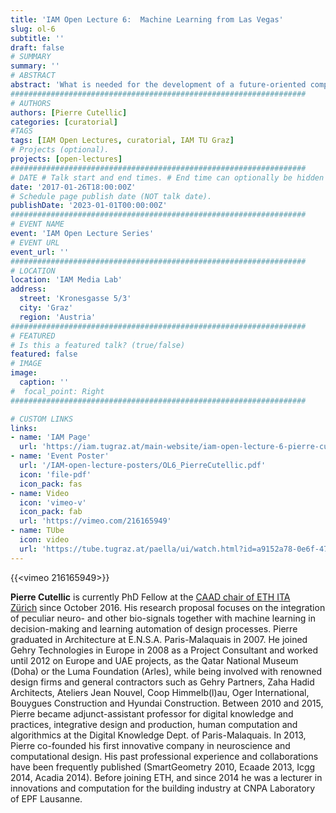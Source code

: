 ```yaml
---
title: 'IAM Open Lecture 6:  Machine Learning from Las Vegas'
slug: ol-6
subtitle: ''
draft: false
# SUMMARY
summary: ''
# ABSTRACT 
abstract: 'What is needed for the development of a future-oriented computational design support is a productive combination of the excellence of human cognition, with the power of modern computing technology. We call this approach “cognitive design computing”. The computational part aims to mimic the way a designer’s brain works, through combining state-of-the-art optimization and machine learning approaches with available simulation methods. The cognition part respects the complex nature of design problems by the provision of models for human-computation interaction. Therefore, distributing the design problem between computer and designer.'
##################################################################
# AUTHORS 
authors: [Pierre Cutellic]
categories: [curatorial]
#TAGS
tags: [IAM Open Lectures, curatorial, IAM TU Graz]
# Projects (optional).
projects: [open-lectures]
##################################################################
# DATE # Talk start and end times. # End time can optionally be hidden by prefixing the line with `#`.
date: '2017-01-26T18:00:00Z'
# Schedule page publish date (NOT talk date).
publishDate: '2023-01-01T00:00:00Z'
##################################################################
# EVENT NAME 
event: 'IAM Open Lecture Series'
# EVENT URL 
event_url: ''
##################################################################
# LOCATION 
location: 'IAM Media Lab'
address:
  street: 'Kronesgasse 5/3'
  city: 'Graz'
  region: 'Austria'
##################################################################
# FEATURED
# Is this a featured talk? (true/false)
featured: false
# IMAGE 
image:
  caption: ''
#  focal_point: Right
##################################################################

# CUSTOM LINKS 
links:
- name: 'IAM Page'
  url: 'https://iam.tugraz.at/main-website/iam-open-lecture-6-pierre-cutellic-machine-learning-from-las-vegas/'
- name: 'Event Poster'
  url: '/IAM-open-lecture-posters/OL6_PierreCutellic.pdf'
  icon: 'file-pdf'
  icon_pack: fas
- name: Video
  icon: 'vimeo-v'
  icon_pack: fab
  url: 'https://vimeo.com/216165949'
- name: TUbe
  icon: video
  url: 'https://tube.tugraz.at/paella/ui/watch.html?id=a9152a78-0e6f-47b7-98fe-c8df36df2165'
---
```


{{<vimeo 216165949>}}

**Pierre Cutellic** is currently PhD Fellow at the [CAAD chair of ETH ITA Zürich](http://www.caad.arch.ethz.ch/blog/) since October 2016. His research proposal focuses on the integration of peculiar neuro- and other bio-signals together with machine learning in decision-making and learning automation of design processes. Pierre graduated in Architecture at E.N.S.A. Paris-Malaquais in 2007. He joined Gehry Technologies in Europe in 2008 as a Project Consultant and worked until 2012 on Europe and UAE projects, as the Qatar National Museum (Doha) or the Luma Foundation (Arles), while being involved with renowned design firms and general contractors such as Gehry Partners, Zaha Hadid Architects, Ateliers Jean Nouvel, Coop Himmelb(l)au, Oger International, Bouygues Construction and Hyundai Construction. Between 2010 and 2015, Pierre became adjunct-assistant professor for digital knowledge and practices, integrative design and production, human computation and algorithmics at the Digital Knowledge Dept. of Paris-Malaquais. In 2013, Pierre co-founded his first innovative company in neuroscience and computational design. His past professional experience and collaborations have been frequently published (SmartGeometry 2010, Ecaade 2013, Icgg 2014, Acadia 2014). Before joining ETH, and since 2014 he was a lecturer in innovations and computation for the building industry at CNPA Laboratory of EPF Lausanne.

<!--

IAM Open Lecture #6  
Pierre Cutellic „Machine Learning from Las Vegas“  
18:30 Thursday 26 Jan 2017  
IAM Media Lab, Kronesgasse 5/3

Event poster https://iam.tugraz.at/wp-content/uploads/2017/01/OL6_PierreCutellic.pdf
Original post: https://iam.tugraz.at/2017/01/iam-open-lecture-6-pierre-cutellic-machine-learning-from-las-vegas/
-->